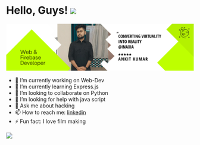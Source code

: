 
# Hello, Guys! <img src="https://raw.githubusercontent.com/MartinHeinz/MartinHeinz/master/wave.gif" width="30px">
![](2.png)


- 🔭 I’m currently working on Web-Dev
- 🌱 I’m currently learning Express.js
- 👯 I’m looking to collaborate on Python
- 🤔 I’m looking for help with java script
- 💬 Ask me about hacking
- 📫 How to reach me: [linkedin](www.linkedin.com/in/ankitkumarvaid)
- ⚡ Fun fact: I love film making 

<img align="center" src="https://github-readme-stats.vercel.app/api/<CARD_TYPE>/?username=<USERNAME>&theme=<THEME_NAME>" />
